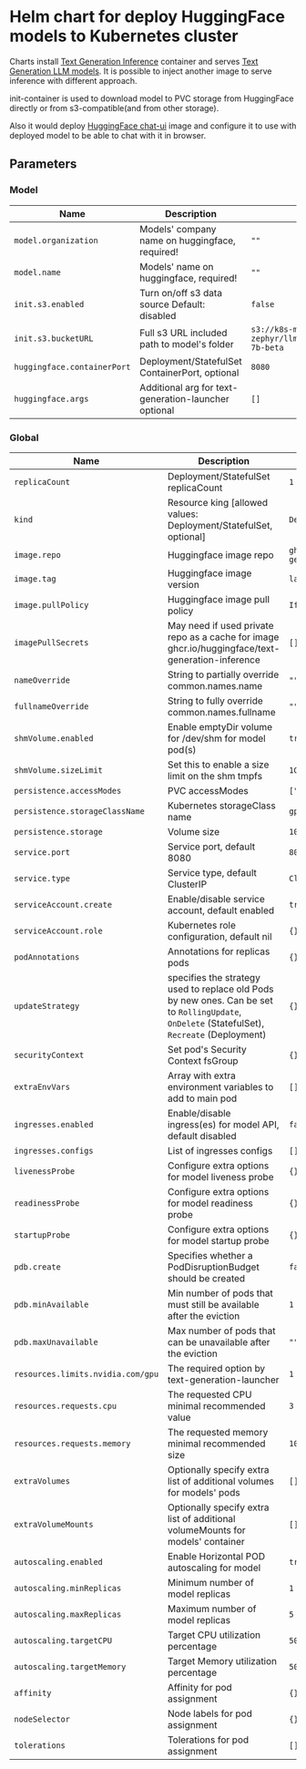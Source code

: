 # Helm chart for deploy HuggingFace models to Kubernetes cluster

Charts install [Text Generation Inference](https://github.com/huggingface/text-generation-inference) container and serves [Text Generation LLM models](https://huggingface.co/models?pipeline_tag=text-generation).
It is possible to inject another image to serve inference with different approach.

init-container is used to download model to PVC storage from HuggingFace directly or from s3-compatible(and from other storage).

Also it would deploy [HuggingFace chat-ui](https://github.com/huggingface/chat-ui) image and configure it to use with deployed model to be able to chat with it in browser.

## Parameters

### Model

| Name                        | Description                                          | Value                                                               |
| --------------------------- | ---------------------------------------------------- | ------------------------------------------------------------------- |
| `model.organization`        | Models' company name on huggingface, required!       | `""`                                                                |
| `model.name`                | Models' name on huggingface, required!               | `""`                                                                |
| `init.s3.enabled`           | Turn on/off s3 data source Default: disabled         | `false`                                                             |
| `init.s3.bucketURL`         | Full s3 URL included path to model's folder          | `s3://k8s-model-zephyr/llm/deployment/HuggingFaceH4/zephyr-7b-beta` |
| `huggingface.containerPort` | Deployment/StatefulSet ContainerPort, optional       | `8080`                                                              |
| `huggingface.args`          | Additional arg for text-generation-launcher optional | `[]`                                                                |

### Global

| Name                              | Description                                                                                                                                   | Value                                           |
| --------------------------------- | --------------------------------------------------------------------------------------------------------------------------------------------- | ----------------------------------------------- |
| `replicaCount`                    | Deployment/StatefulSet replicaCount                                                                                                           | `1`                                             |
| `kind`                            | Resource king [allowed values: Deployment/StatefulSet, optional]                                                                              | `Deployment`                                    |
| `image.repo`                      | Huggingface image repo                                                                                                                        | `ghcr.io/huggingface/text-generation-inference` |
| `image.tag`                       | Huggingface image version                                                                                                                     | `latest`                                        |
| `image.pullPolicy`                | Huggingface image pull policy                                                                                                                 | `IfNotPresent`                                  |
| `imagePullSecrets`                | May need if used private repo as a cache for image ghcr.io/huggingface/text-generation-inference                                              | `[]`                                            |
| `nameOverride`                    | String to partially override common.names.name                                                                                                | `""`                                            |
| `fullnameOverride`                | String to fully override common.names.fullname                                                                                                | `""`                                            |
| `shmVolume.enabled`               | Enable emptyDir volume for /dev/shm for model pod(s)                                                                                          | `true`                                          |
| `shmVolume.sizeLimit`             | Set this to enable a size limit on the shm tmpfs                                                                                              | `1Gi`                                           |
| `persistence.accessModes`         | PVC accessModes                                                                                                                               | `["ReadWriteOnce"]`                             |
| `persistence.storageClassName`    | Kubernetes storageClass name                                                                                                                  | `gp2`                                           |
| `persistence.storage`             | Volume size                                                                                                                                   | `100Gi`                                         |
| `service.port`                    | Service port, default 8080                                                                                                                    | `8080`                                          |
| `service.type`                    | Service type, default ClusterIP                                                                                                               | `ClusterIP`                                     |
| `serviceAccount.create`           | Enable/disable service account, default enabled                                                                                               | `true`                                          |
| `serviceAccount.role`             | Kubernetes role configuration, default nil                                                                                                    | `{}`                                            |
| `podAnnotations`                  | Annotations for replicas pods                                                                                                                 | `{}`                                            |
| `updateStrategy`                  | specifies the strategy used to replace old Pods by new ones. Can be set to `RollingUpdate`, `OnDelete` (StatefulSet), `Recreate` (Deployment) | `{}`                                            |
| `securityContext`                 | Set pod's Security Context fsGroup                                                                                                            | `{}`                                            |
| `extraEnvVars`                    | Array with extra environment variables to add to main pod                                                                                     | `[]`                                            |
| `ingresses.enabled`               | Enable/disable ingress(es) for model API, default disabled                                                                                    | `false`                                         |
| `ingresses.configs`               | List of ingresses configs                                                                                                                     | `[]`                                            |
| `livenessProbe`                   | Configure extra options for model liveness probe                                                                                              | `{}`                                            |
| `readinessProbe`                  | Configure extra options for model readiness probe                                                                                             | `{}`                                            |
| `startupProbe`                    | Configure extra options for model startup probe                                                                                               | `{}`                                            |
| `pdb.create`                      | Specifies whether a PodDisruptionBudget should be created                                                                                     | `false`                                         |
| `pdb.minAvailable`                | Min number of pods that must still be available after the eviction                                                                            | `1`                                             |
| `pdb.maxUnavailable`              | Max number of pods that can be unavailable after the eviction                                                                                 | `""`                                            |
| `resources.limits.nvidia.com/gpu` | The required option by text-generation-launcher                                                                                               | `1`                                             |
| `resources.requests.cpu`          | The requested CPU minimal recommended value                                                                                                   | `3`                                             |
| `resources.requests.memory`       | The requested memory minimal recommended size                                                                                                 | `10Gi`                                          |
| `extraVolumes`                    | Optionally specify extra list of additional volumes for models' pods                                                                          | `[]`                                            |
| `extraVolumeMounts`               | Optionally specify extra list of additional volumeMounts for models' container                                                                | `[]`                                            |
| `autoscaling.enabled`             | Enable Horizontal POD autoscaling for model                                                                                                   | `true`                                          |
| `autoscaling.minReplicas`         | Minimum number of model replicas                                                                                                              | `1`                                             |
| `autoscaling.maxReplicas`         | Maximum number of model replicas                                                                                                              | `5`                                             |
| `autoscaling.targetCPU`           | Target CPU utilization percentage                                                                                                             | `50`                                            |
| `autoscaling.targetMemory`        | Target Memory utilization percentage                                                                                                          | `50`                                            |
| `affinity`                        | Affinity for pod assignment                                                                                                                   | `{}`                                            |
| `nodeSelector`                    | Node labels for pod assignment                                                                                                                | `{}`                                            |
| `tolerations`                     | Tolerations for pod assignment                                                                                                                | `[]`                                            |
